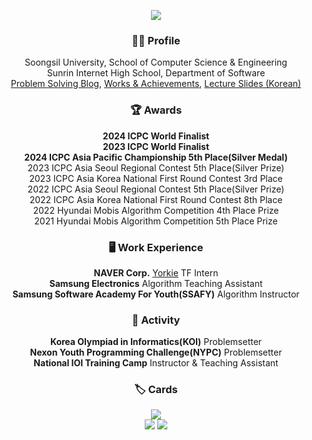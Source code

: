 <p align="center"><img src="https://capsule-render.vercel.app/api?type=Waving&color=auto&customColorList=0&height=300&section=header&text=Jeounghui%20Nah&fontSize=70"></p>

<h3 align="center">🙋‍♂️ Profile</h3>

<p align="center">
  Soongsil University, School of Computer Science & Engineering<br>Sunrin Internet High School, Department of Software<br>
  <a href="https://justiceHui.github.io">Problem Solving Blog</a>, <a href="https://justicehui.github.io/about">Works & Achievements</a>, <a href="https://github.com/justiceHui/SSU-SCCC-Study">Lecture Slides (Korean)</a>
</p>

<h3 align="center">🏆 Awards</h3>

<p align="center">
  <b>2024 ICPC World Finalist</b><br>
  <b>2023 ICPC World Finalist</b><br>
  <b>2024 ICPC Asia Pacific Championship 5th Place(Silver Medal)</b><br>
  2023 ICPC Asia Seoul Regional Contest 5th Place(Silver Prize)<br>
  2023 ICPC Asia Korea National First Round Contest 3rd Place<br>
  2022 ICPC Asia Seoul Regional Contest 5th Place(Silver Prize)<br>
  2022 ICPC Asia Korea National First Round Contest 8th Place<br>
  2022 Hyundai Mobis Algorithm Competition 4th Place Prize<br>
  2021 Hyundai Mobis Algorithm Competition 5th Place Prize
</p>

<h3 align="center">🖥️ Work Experience</h3>

<p align="center">
  <b>NAVER Corp.</b> <a href="https://github.com/yorkie-team">Yorkie</a> TF Intern<br>
  <b>Samsung Electronics</b> Algorithm Teaching Assistant<br>
  <b>Samsung Software Academy For Youth(SSAFY)</b> Algorithm Instructor<br>
</p>

<h3 align="center">🔭 Activity</h3>

<p align="center">
  <b>Korea Olympiad in Informatics(KOI)</b> Problemsetter<br>
  <b>Nexon Youth Programming Challenge(NYPC)</b> Problemsetter<br>
  <b>National IOI Training Camp</b> Instructor & Teaching Assistant<br>
</p>

<h3 align="center">🏷️ Cards</h3>

<p align="center">
  <img src="https://hits.seeyoufarm.com/api/count/incr/badge.svg?url=https%3A%2F%2Fgithub.com%2FjusticeHui"><br>
  <a href="https://github.com/ryo-ma/github-profile-trophy"><img src="https://github-profile-trophy.vercel.app/?username=justicehui&theme=flat&row=1&column=6"></a>
  <!--<img src="https://github-readme-stats.vercel.app/api/top-langs/?username=JusticeHui&layout=compact"><br>-->
  <!--<a href="https://codeforces.com/profile/justice_hui"><img src="http://cf.leed.at/?id=Justice_Hui"></a><br>-->
  <!--<img src="https://github-readme-stats.vercel.app/api?username=justiceHui&show_icons=true&hide_border=true"><br>-->
  <a href="https://solved.ac/profile/jhnah917"><img src="https://github-readme-solvedac-hyp3rflow.vercel.app/api/?handle=jhnah917"></a><br>
</p>

<!--
## 📫 Contact

- 🔭 I’m currently working on ...
- 🌱 I’m currently learning ...
- 👯 I’m looking to collaborate on ...
- 🤔 I’m looking for help with ...
- 💬 Ask me about ...
- 📫 How to reach me: ...
- 😄 Pronouns: ...
- ⚡ Fun fact: ...
-->
